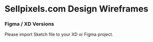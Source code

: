 # Sellpixels.com Design Wireframes

### Figma / XD Versions
Please import Sketch file to your XD or Figma project.
